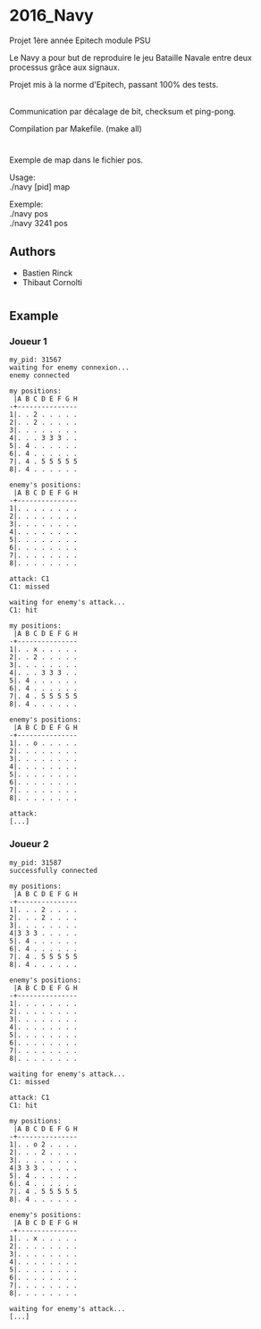 # 2016_Navy
Projet 1ère année Epitech module PSU

Le Navy a pour but de reproduire le jeu Bataille Navale entre deux processus grâce aux signaux.

Projet mis à la norme d'Epitech, passant 100% des tests.

<br>Communication par décalage de bit, checksum et ping-pong.

Compilation par Makefile. (make all)

#

Exemple de map dans le fichier pos.

Usage:
<br>./navy [pid] map

Exemple:
<br>./navy pos
<br>./navy 3241 pos

## Authors
* Bastien Rinck 
* Thibaut Cornolti

#

## Example

### Joueur 1

```
my_pid: 31567
waiting for enemy connexion...
enemy connected

my positions:
 |A B C D E F G H
-+---------------
1|. . 2 . . . . .
2|. . 2 . . . . .
3|. . . . . . . .
4|. . . 3 3 3 . .
5|. 4 . . . . . .
6|. 4 . . . . . .
7|. 4 . 5 5 5 5 5
8|. 4 . . . . . .

enemy's positions:
 |A B C D E F G H
-+---------------
1|. . . . . . . .
2|. . . . . . . .
3|. . . . . . . .
4|. . . . . . . .
5|. . . . . . . .
6|. . . . . . . .
7|. . . . . . . .
8|. . . . . . . .

attack: C1
C1: missed

waiting for enemy's attack...
C1: hit

my positions:
 |A B C D E F G H
-+---------------
1|. . x . . . . .
2|. . 2 . . . . .
3|. . . . . . . .
4|. . . 3 3 3 . .
5|. 4 . . . . . .
6|. 4 . . . . . .
7|. 4 . 5 5 5 5 5
8|. 4 . . . . . .

enemy's positions:
 |A B C D E F G H
-+---------------
1|. . o . . . . .
2|. . . . . . . .
3|. . . . . . . .
4|. . . . . . . .
5|. . . . . . . .
6|. . . . . . . .
7|. . . . . . . .
8|. . . . . . . .

attack: 
[...]
```

### Joueur 2

```
my_pid: 31587
successfully connected

my positions:
 |A B C D E F G H
-+---------------
1|. . . 2 . . . .
2|. . . 2 . . . .
3|. . . . . . . .
4|3 3 3 . . . . .
5|. 4 . . . . . .
6|. 4 . . . . . .
7|. 4 . 5 5 5 5 5
8|. 4 . . . . . .

enemy's positions:
 |A B C D E F G H
-+---------------
1|. . . . . . . .
2|. . . . . . . .
3|. . . . . . . .
4|. . . . . . . .
5|. . . . . . . .
6|. . . . . . . .
7|. . . . . . . .
8|. . . . . . . .

waiting for enemy's attack...
C1: missed

attack: C1
C1: hit

my positions:
 |A B C D E F G H
-+---------------
1|. . o 2 . . . .
2|. . . 2 . . . .
3|. . . . . . . .
4|3 3 3 . . . . .
5|. 4 . . . . . .
6|. 4 . . . . . .
7|. 4 . 5 5 5 5 5
8|. 4 . . . . . .

enemy's positions:
 |A B C D E F G H
-+---------------
1|. . x . . . . .
2|. . . . . . . .
3|. . . . . . . .
4|. . . . . . . .
5|. . . . . . . .
6|. . . . . . . .
7|. . . . . . . .
8|. . . . . . . .

waiting for enemy's attack...
[...]
```
